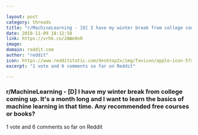 ```yaml
---

layout: post
category: threads
title: "r/MachineLearning - [D] I have my winter break from college coming up. It's a month long and I want to learn the basics of machine learning in that time. Any recommended free courses or books?"
date: 2018-11-09 18:12:58
link: https://vrhk.co/2AWe8nR
image: 
domain: reddit.com
author: "reddit"
icon: https://www.redditstatic.com/desktop2x/img/favicon/apple-icon-57x57.png
excerpt: "1 vote and 6 comments so far on Reddit"

---
```


### r/MachineLearning - [D] I have my winter break from college coming up. It's a month long and I want to learn the basics of machine learning in that time. Any recommended free courses or books?

1 vote and 6 comments so far on Reddit